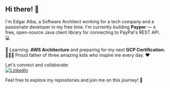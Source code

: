 ## Hi there! 👋

I'm Edgar Alba, a Software Architect working for a tech company and a passionate developer in my free time. I'm currently building **Payper** — a free, open-source Java client library for connecting to PayPal's REST API. 💻  

🌱 Learning: **AWS Architecture** and preparing for my next **GCP Certification**.  
👨‍👧‍👦 Proud father of three amazing kids who inspire me every day. ❤️  

Let's connect and collaborate:  
[![LinkedIn](https://img.shields.io/badge/LinkedIn-Edgar%20Alba-blue)](https://www.linkedin.com/in/edgaralba/)  

Feel free to explore my repositories and join me on this journey! 🚀  
